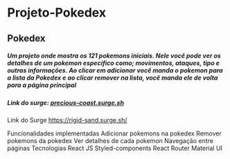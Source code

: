# Projeto-Pokedex

<h2>Pokedex</h2>

<h5>Um projeto onde mostra os 121 pokemons iniciais.
Nele você pode ver os detalhes de um pokemon especifico como; movimentos, ataques, tipo e outras informações.
Ao clicar em adicionar você manda o pokemon para a lista da Pokedex e ao clicar remover na lista, você manda ele de volta para a página principal</h5>

<h5>Link do surge: <a href>precious-coast.surge.sh</a></h5>

Link do Surge
https://rigid-sand.surge.sh/

Funcionalidades implementadas
Adicionar pokemons na pokedex
Remover pokemons da pokedex
Ver detalhes de cada pokemon
Navegação entre páginas
Tecnologias
React JS
Styled-components
React Router
Material UI
